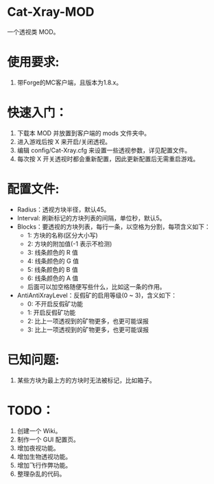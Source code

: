 # Cat-Xray-MOD
一个透视类 MOD。

# 使用要求:
1. 带Forge的MC客户端，且版本为1.8.x。

# 快速入门：
1. 下载本 MOD 并放置到客户端的 mods 文件夹中。
2. 进入游戏后按 X 来开启/关闭透视。
3. 编辑 config/Cat-Xray.cfg 来设置一些透视参数，详见配置文件。
4. 每次按 X 开关透视时都会重新配置，因此更新配置后无需重启游戏。

# 配置文件:
* Radius：透视方块半径，默认45。
* Interval: 刷新标记的方块列表的间隔，单位秒，默认5。
* Blocks：要透视的方块列表，每行一条，以空格为分割，每项含义如下：
  * 1: 方块的名称(区分大小写)
  * 2: 方块的附加值(-1 表示不检测)
  * 3: 线条颜色的 R 值
  * 4: 线条颜色的 G 值
  * 5: 线条颜色的 B 值
  * 6: 线条颜色的 A 值
  * 后面可以加空格随便写些什么，比如这一条的作用。
* AntiAntiXrayLevel：反假矿的启用等级(0 ~ 3)，含义如下：
  * 0: 不开启反假矿功能
  * 1: 开启反假矿功能
  * 2: 比上一项透视到的矿物更多，也更可能误报
  * 3: 比上一项透视到的矿物更多，也更可能误报

# 已知问题:
1. 某些方块为最上方的方块时无法被标记，比如箱子。

# TODO：  
1. 创建一个 Wiki。    
2. 制作一个 GUI 配置页。
3. 增加夜视功能。
4. 增加生物透视功能。
5. 增加飞行作弊功能。
6. 整理杂乱的代码。

